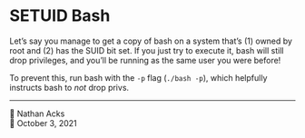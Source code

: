 # SETUID Bash

Let’s say you manage to get a copy of bash on a system that’s (1) owned by root and (2) has the SUID bit set. If you just try to execute it, bash will still drop privileges, and you’ll be running as the same user you were before!

To prevent this, run bash with the `-p` flag (`./bash -p`), which helpfully instructs bash to *not* drop privs.

- - - -

<span aria-hidden="true">👤</span> Nathan Acks  
<span aria-hidden="true">📅</span> October 3, 2021
